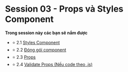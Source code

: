 # Session 03 - Props và Styles Component

**Trong session này các bạn sẽ nắm được**

- ⭐ 2.1 [Styles Component](2.3.Add-style-Component.md)
- ⭐ 2.2 [Đóng gói component](./2.4.Encapsulate-a-Component.md)
- ⭐ 2.3 [Props](2.1Props.md)
- ⭐ 2.4 [Validate Props (Nếu code theo .js)](2.5.PropTypes.md)
